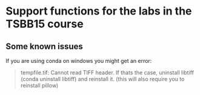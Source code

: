 # Support functions for the labs in the TSBB15 course


## Some known issues

If you are using conda on windows you might get an error:
> tempfile.tif: Cannot read TIFF header.
If thats the case, uninstall libtiff (conda uninstall libtiff)
and reinstall it. (this will also require you to reinstall pillow)